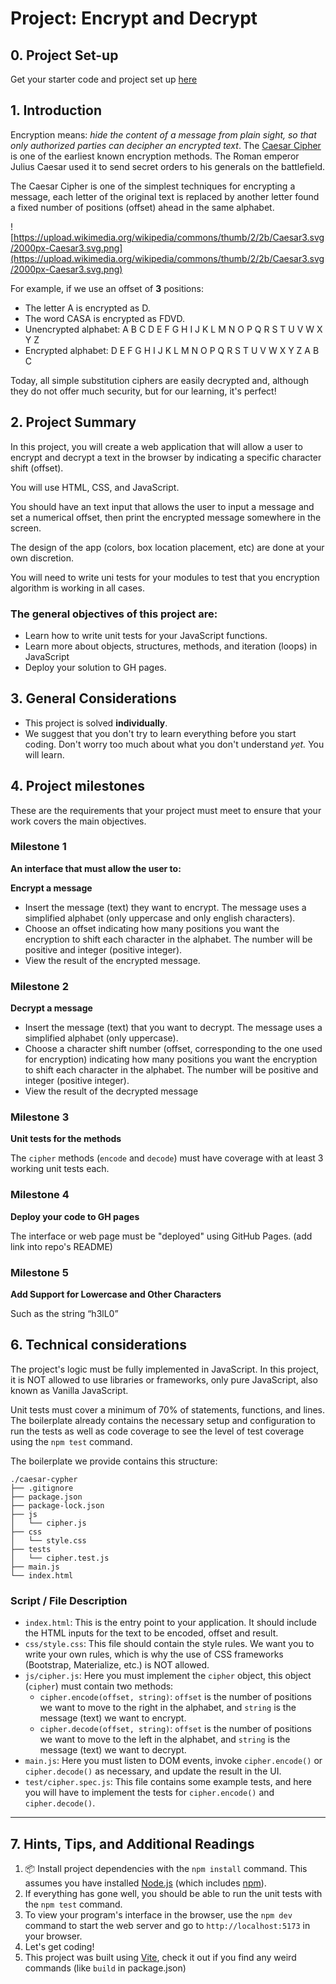 # Project: Encrypt and Decrypt

## 0. Project Set-up
Get your starter code and project set up [here](https://github.com/kiboschool/frontend-week-2-final-project)

## 1. Introduction

Encryption means: *hide the content of a message from plain sight, so that only authorized parties can decipher an encrypted text*. The [Caesar Cipher](https://en.wikipedia.org/wiki/Caesar_cipher) is one of the earliest known encryption methods. The Roman emperor Julius Caesar used it to send secret orders to his generals on the battlefield.

The Caesar Cipher is one of the simplest techniques for encrypting a message, each letter of the original text is replaced by another letter found a fixed number of positions (offset) ahead in the same alphabet.

![https://upload.wikimedia.org/wikipedia/commons/thumb/2/2b/Caesar3.svg/2000px-Caesar3.svg.png](https://upload.wikimedia.org/wikipedia/commons/thumb/2/2b/Caesar3.svg/2000px-Caesar3.svg.png)

For example, if we use an offset of **3** positions:

- The letter A is encrypted as D.
- The word CASA is encrypted as FDVD.
- Unencrypted alphabet: A B C D E F G H I J K L M N O P Q R S T U V W X Y Z
- Encrypted alphabet: D E F G H I J K L M N O P Q R S T U V W X Y Z A B C

Today, all simple substitution ciphers are easily decrypted and, although they do not offer much security, but for our learning, it's perfect!

## 2. Project Summary

In this project, you will create a web application that will allow a user to encrypt and decrypt a text in the browser by indicating a specific character shift (offset).

You will use HTML, CSS, and JavaScript.

You should have an text input that allows the user to input a message and set a numerical offset, then print the encrypted message somewhere in the screen.

The design of the app (colors, box location placement, etc) are done at your own discretion.

You will need to write uni tests for your modules to test that you encryption algorithm is working in all cases.

### The general objectives of this project are:

- Learn how to write unit tests for your JavaScript functions.
- Learn more about objects, structures, methods, and iteration (loops) in JavaScript
- Deploy your solution to GH pages.

## 3. General Considerations

- This project is solved **individually**.
- We suggest that you don't try to learn everything before you start coding. Don't worry too much about what you don't understand *yet.* You will learn.

## 4. Project milestones

These are the requirements that your project must meet to ensure that your work covers the main objectives.

### Milestone 1

**An interface that must allow the user to:**

**Encrypt a message**

- Insert the message (text) they want to encrypt. The message uses a simplified alphabet (only uppercase and only english characters).
- Choose an offset indicating how many positions you want the encryption to shift each character in the alphabet. The number will be positive and integer (positive integer).
- View the result of the encrypted message.

### Milestone 2

**Decrypt a message**

- Insert the message (text) that you want to decrypt. The message uses a simplified alphabet (only uppercase).
- Choose a character shift number (offset, corresponding to the one used for encryption) indicating how many positions you want the encryption to shift each character in the alphabet. The number will be positive and integer (positive integer).
- View the result of the decrypted message

### Milestone 3

**Unit tests for the methods**

The `cipher` methods (`encode` and `decode`) must have coverage with at least 3 working unit tests each.

### Milestone 4

**Deploy your code to GH pages**

The interface or web page must be "deployed" using GitHub Pages. (add link into repo's README)

### Milestone 5

**Add Support for Lowercase and Other Characters**

Such as the string “h3lL0”

## 6. Technical considerations

The project's logic must be fully implemented in JavaScript. In this project, it is NOT allowed to use libraries or frameworks, only pure JavaScript, also known as Vanilla JavaScript.

Unit tests must cover a minimum of 70% of statements, functions, and lines. The boilerplate already contains the necessary setup and configuration to run the tests as well as code coverage to see the level of test coverage using the `npm test` command.

The boilerplate we provide contains this structure:

```
./caesar-cypher
├── .gitignore
├── package.json
├── package-lock.json
├── js
│   └── cipher.js
├── css
│   └── style.css
├── tests
│   └── cipher.test.js
├── main.js
└── index.html
```

### Script / File Description

- `index.html`: This is the entry point to your application. It should include the HTML inputs for the text to be encoded, offset and result.
- `css/style.css`: This file should contain the style rules. We want you to write your own rules, which is why the use of CSS frameworks (Bootstrap, Materialize, etc.) is NOT allowed.
- `js/cipher.js`: Here you must implement the `cipher` object, this object (`cipher`) must contain two methods:
  - `cipher.encode(offset, string)`: `offset` is the number of positions we want to move to the right in the alphabet, and `string` is the message (text) we want to encrypt.
  - `cipher.decode(offset, string)`: `offset` is the number of positions we want to move to the left in the alphabet, and `string` is the message (text) we want to decrypt.
- `main.js`: Here you must listen to DOM events, invoke `cipher.encode()` or `cipher.decode()` as necessary, and update the result in the UI.
- `test/cipher.spec.js`: This file contains some example tests, and here you will have to implement the tests for `cipher.encode()` and `cipher.decode()`.

---

## 7. Hints, Tips, and Additional Readings

1. 📦 Install project dependencies with the `npm install` command. This assumes you have installed [Node.js](https://nodejs.org/) (which includes [npm](https://docs.npmjs.com/)).
2. If everything has gone well, you should be able to run the unit tests with the `npm test` command.
3. To view your program's interface in the browser, use the `npm dev` command to start the web server and go to `http://localhost:5173` in your browser.
4. Let's get coding!
5. This project was built using [Vite](https://vitejs.dev/), check it out if you find any weird commands (like `build` in package.json)
